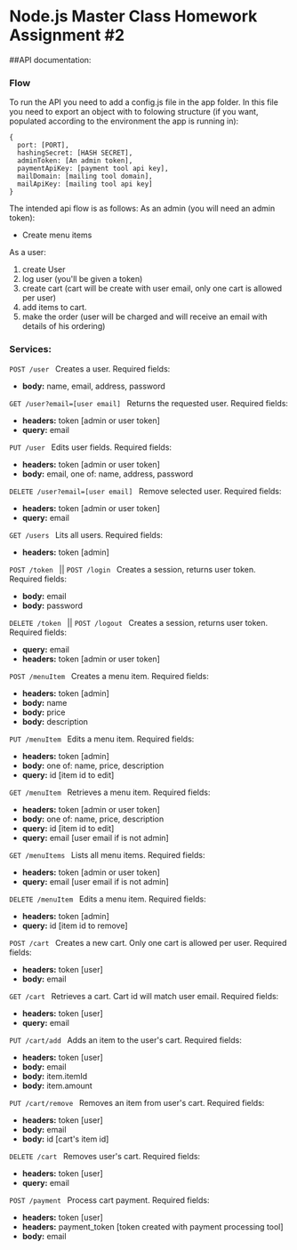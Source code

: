 # Node.js Master Class Homework Assignment #2

##API documentation:


### Flow
To run the API you need to add a config.js file in the app folder. 
In this file you need to export an object with to folowing structure (if you want, populated according to the environment the app is running in):
```
{
  port: [PORT],
  hashingSecret: [HASH SECRET],
  adminToken: [An admin token],
  paymentApiKey: [payment tool api key],
  mailDomain: [mailing tool domain],
  mailApiKey: [mailing tool api key]
}

```

The intended api flow is as follows:
As an admin (you will need an admin token):
- Create menu items

As a user:
1) create User
2) log user (you'll be given a token)
3) create cart (cart will be create with user email, only one cart is allowed per user)
4) add items to cart.
5) make the order (user will be charged and will receive an email with details of his ordering)

### Services:

```POST /user ```
Creates a user.
Required fields: 
- __body:__ name, email, address, password

```GET /user?email=[user email] ```
Returns the requested user.
Required fields:
- __headers:__ token [admin or user token]
- __query:__ email

```PUT /user ```
Edits user fields.
Required fields: 
- __headers:__ token [admin or user token]
- __body:__ email, one of: name, address, password

```DELETE /user?email=[user email] ```
Remove selected user.
Required fields:
- __headers:__ token [admin or user token]
- __query:__ email

```GET /users ```
Lits all users.
Required fields:
- __headers:__ token [admin]

```POST /token ``` || ```POST /login ```
Creates a session, returns user token. 
Required fields:
- __body:__ email
- __body:__ password


```DELETE /token ``` || ```POST /logout ```
Creates a session, returns user token. 
Required fields:
- __query:__ email
- __headers:__ token [admin or user token]

```POST /menuItem ```
Creates a menu item.
Required fields:
- __headers:__ token [admin]
- __body:__ name
- __body:__ price
- __body:__ description

```PUT /menuItem ```
Edits a menu item.
Required fields:
- __headers:__ token [admin]
- __body:__ one of: name, price, description 
- __query:__ id [item id to edit]

```GET /menuItem ```
Retrieves a menu item.
Required fields:
- __headers:__ token [admin or user token]
- __body:__ one of: name, price, description 
- __query:__ id [item id to edit]
- __query:__ email [user email if is not admin]

```GET /menuItems ```
Lists all menu items.
Required fields:
- __headers:__ token [admin or user token]
- __query:__ email [user email if is not admin]

```DELETE /menuItem ```
Edits a menu item.
Required fields:
- __headers:__ token [admin]
- __query:__ id [item id to remove]


```POST /cart ```
Creates a new cart. Only one cart is allowed per user.
Required fields:
- __headers:__ token [user]
- __body:__ email

```GET /cart ```
Retrieves a cart. Cart id will match user email.
Required fields:
- __headers:__ token [user]
- __query:__ email

```PUT /cart/add ```
Adds an item to the user's cart.
Required fields:
- __headers:__ token [user]
- __body:__ email
- __body:__ item.itemId
- __body:__ item.amount

```PUT /cart/remove ```
Removes an item from user's cart.
Required fields:
- __headers:__ token [user]
- __body:__ email
- __body:__ id [cart's item id]

```DELETE /cart ```
Removes user's cart.
Required fields:
- __headers:__ token [user]
- __query:__ email

```POST /payment ```
Process cart payment.
Required fields:
- __headers:__ token [user]
- __headers:__ payment_token [token created with payment processing tool]
- __body:__ email
